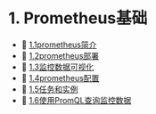 # 1. Prometheus基础

- 📄 [1.1prometheus简介](1.%20Prometheus基础/1.1%20prometheus简介.md)
- 📄 [1.2prometheus部署](1.%20Prometheus基础/1.2%20prometheus部署.md)
- 📄 [1.3监控数据可视化](1.%20Prometheus基础/1.3%20Grafana部署.md)
- 📄 [1.4prometheus配置](1.%20Prometheus基础/1.4%20prometheus配置.md)
- 📄 [1.5任务和实例](1.%20Prometheus基础/1.5%20任务和实例.md)
- 📄 [1.6使用PromQL查询监控数据](1.%20Prometheus基础/1.6%20使用PromQL查询监控数据.md)

‍

‍
